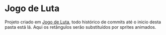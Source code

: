 # Jogo de Luta

Projeto criado em [Jogo de Luta](https://github.com/alvalenda/Modulo-2/tree/main/Jogo-de-Luta), todo histórico de commits até o inicio desta pasta está lá. Aqui os retângulos serão substituídos por sprites animados.  
